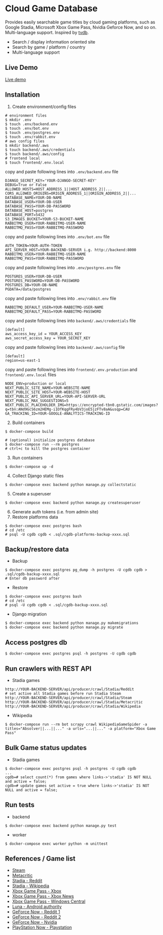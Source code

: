 # Cloud Game Database

Provides easily searchable game titles by cloud gaming platforms, such as Google Stadia, Microsoft Xbox Game Pass, Nvidia Geforce Now, and so on. Multi-language support. Inspired by [tvdb](http://thetvdb.com).

- Search / display information oriented site
- Search by game / platform / country
- Multi-language support

## Live Demo
[Live demo](http://52.91.151.66/platform/stadia/games)

## Installation
1. Create environment/config files
```
# environment files
$ mkdir .env
$ touch .env/backend.env
$ touch .env/bot.env
$ touch .env/postgres.env
$ touch .env/rabbit.env
# aws config files
$ mkdir backend/.aws
$ touch backend/.aws/credentials
$ touch backend/.aws/config
# frontend local
$ touch frontend/.env.local
```
copy and paste following lines into `.env/backend.env` file
```
DJANGO_SECRET_KEY='YOUR-DJANGO-SECRET-KEY'
DEBUG=True or False
ALLOWED_HOSTS=HOST_ADDRESS_1||HOST_ADDRESS_2||...
CORS_ALLOWED_ORIGINS=ORIGIN_ADDRESS_1||ORIGIN_ADDRESS_2||...
DATABASE_NAME=YOUR-DB-NAME
DATABASE_USER=YOUR-DB-USER
DATABASE_PASS=YOUR-DB-PASSWORD
DATABASE_HOST=postgres
DATABASE_PORT=5432
S3_IMAGES_BUCKET=YOUR-S3-BUCKET-NAME
RABBITMQ_USER=YOUR-RABBITMQ-USER-NAME
RABBITMQ_PASS=YOUR-RABBITMQ-PASSWORD
```
copy and paste following lines into `.env/bot.env` file
```
AUTH_TOKEN=YOUR-AUTH-TOKEN
API_SERVER_HOST=YOUR-BACKEND-SERVER i.g. http://backend:8000
RABBITMQ_USER=YOUR-RABBITMQ-USER-NAME
RABBITMQ_PASS=YOUR-RABBITMQ-PASSWORD
```
copy and paste following lines into `.env/postgres.env` file
```
POSTGRES_USER=YOUR-DB-USER
POSTGRES_PASSWORD=YOUR-DB-PASSWORD
POSTGRES_DB=YOUR-DB-NAME
PGDATA=/data/postgres
```
copy and paste following lines into `.env/rabbit.env` file
```
RABBITMQ_DEFAULT_USER=YOUR-RABBITMQ-USER-NAME
RABBITMQ_DEFAULT_PASS=YOUR-RABBITMQ-PASSWORD
```
copy and paste following lines into `backend/.aws/credentials` file
```
[default]
aws_access_key_id = YOUR_ACCESS_KEY
aws_secret_access_key = YOUR_SECRET_KEY
```
copy and paste following lines into `backend/.aws/config` file
```
[default]
region=us-east-1
```
copy and paste following lines into `frontend/.env.production` and `frontend/.env.local` files
```
NODE_ENV=production or local
NEXT_PUBLIC_SITE_NAME=YOUR-WEBSITE-NAME
NEXT_PUBLIC_SITE_HOST=YOUR-WEBSITE-HOST
NEXT_PUBLIC_API_SERVER_URL=YOUR-API-SERVER-URL
NEXT_PUBLIC_MAX_SUGGESTIONS=5
NEXT_PUBLIC_PLACEHOLDER_IMG=https://encrypted-tbn0.gstatic.com/images?q=tbn:ANd9GcS6zm2HEMg-i1OfKqgFRy4bV3joE5jzFTv8aA&usqp=CAU
GA_TRACKING_ID=YOUR-GOOGLE-ANALYTICS-TRACKING-ID
```
2. Build containers
```
$ docker-compose build

# (optional) initialize postgres database
$ docker-compose run --rm postgres
# ctrl+c to kill the postgres container
```
3. Run containers
```
$ docker-compose up -d
```
4. Collect Django static files
```
$ docker-compose exec backend python manage.py collectstatic
```
5. Create a superuser
```
$ docker-compose exec backend python manage.py createsuperuser
```
6. Generate auth tokens (i.e. from admin site)
7. Restore platforms data
```
$ docker-compose exec postgres bash
# cd /etc
# psql -U cgdb cgdb < .sql/cgdb-platforms-backup-xxxx.sql
```

## Backup/restore data
- Backup
```
$ docker-compose exec postgres pg_dump -h postgres -U cgdb cgdb > .sql/cgdb-backup-xxxx.sql
# Enter db password after
```
- Restore
```
$ docker-compose exec postgres bash
# cd /etc
# psql -U cgdb cgdb < .sql/cgdb-backup-xxxx.sql
```
- Django migration
```
$ docker-compose exec backend python manage.py makemigrations
$ docker-compose exec backend python manage.py migrate
```

## Access postgres db
```
$ docker-compose exec postgres psql -h postgres -U cgdb cgdb
```

## Run crawlers with REST API
- Stadia games
```
http://YOUR-BACKEND-SERVER/api/producer/crawl/Stadia/Reddit
# set active all Stadia games before run Stadia Steam
http://YOUR-BACKEND-SERVER/api/producer/crawl/Stadia/Steam
http://YOUR-BACKEND-SERVER/api/producer/crawl/Stadia/Metacritic
http://YOUR-BACKEND-SERVER/api/producer/crawl/Stadia/Wikipedia
```
- Wikipedia
```
$ docker-compose run --rm bot scrapy crawl WikipediaGameSpider -a titles="Absolver||...||..." -a urls="...||..." -a platform="Xbox Game Pass"
```

## Bulk Game status updates
- Stadia games
```
$ docker-compose exec postgres psql -h postgres -U cgdb cgdb
...
cgdb=# select count(*) from games where links->'stadia' IS NOT NULL and active = false;
cgdb=# update games set active = true where links->'stadia' IS NOT NULL and active = false;
```

## Run tests
- backend
```
$ docker-compose exec backend python manage.py test
```
- worker
```
$ docker-compose exec worker python -m unittest
```

## References / Game list
- [Steam](https://store.steampowered.com/)
- [Metacritic](https://www.metacritic.com/)
- [Stadia - Reddit](https://www.reddit.com/r/Stadia/wiki/index)
- [Stadia - Wikipedia](https://en.wikipedia.org/wiki/List_of_Stadia_games)
- [Xbox Game Pass - Xbox](https://www.xbox.com/en-US/xbox-game-pass/games)
- [Xbox Game Pass - Xbox News](https://news.xbox.com/en-us/)
- [Xbox Game Pass - Windows Central](https://www.windowscentral.com/xbox-project-xcloud-games-list)
- [Luna - Android authority](https://www.androidauthority.com/amazon-luna-1170676/)
- [GeForce Now - Reddit 1](http://gfngames.tk/)
- [GeForce Now - Reddit 2](https://geforcenow-games.com/)
- [GeForce Now - Nvidia](https://www.nvidia.com/en-us/geforce-now/games/)
- [PlayStation Now - Playstation](https://www.playstation.com/en-ca/ps-now/ps-now-games/#all-ps-now-games)
